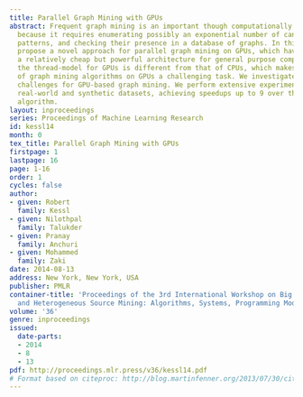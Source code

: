 ```yaml
---
title: Parallel Graph Mining with GPUs
abstract: Frequent graph mining is an important though computationally hard problem
  because it requires enumerating possibly an exponential number of candidate subgraph
  patterns, and checking their presence in a database of graphs. In this paper, we
  propose a novel approach for parallel graph mining on GPUs, which have emerged as
  a relatively cheap but powerful architecture for general purpose computing. However,
  the thread-model for GPUs is different from that of CPUs, which makes the parallelization
  of graph mining algorithms on GPUs a challenging task. We investigate the major
  challenges for GPU-based graph mining. We perform extensive experiments on several
  real-world and synthetic datasets, achieving speedups up to 9 over the sequential
  algorithm.
layout: inproceedings
series: Proceedings of Machine Learning Research
id: kessl14
month: 0
tex_title: Parallel Graph Mining with GPUs
firstpage: 1
lastpage: 16
page: 1-16
order: 1
cycles: false
author:
- given: Robert
  family: Kessl
- given: Nilothpal
  family: Talukder
- given: Pranay
  family: Anchuri
- given: Mohammed
  family: Zaki
date: 2014-08-13
address: New York, New York, USA
publisher: PMLR
container-title: 'Proceedings of the 3rd International Workshop on Big Data, Streams
  and Heterogeneous Source Mining: Algorithms, Systems, Programming Models and Applications'
volume: '36'
genre: inproceedings
issued:
  date-parts:
  - 2014
  - 8
  - 13
pdf: http://proceedings.mlr.press/v36/kessl14.pdf
# Format based on citeproc: http://blog.martinfenner.org/2013/07/30/citeproc-yaml-for-bibliographies/
---
```

